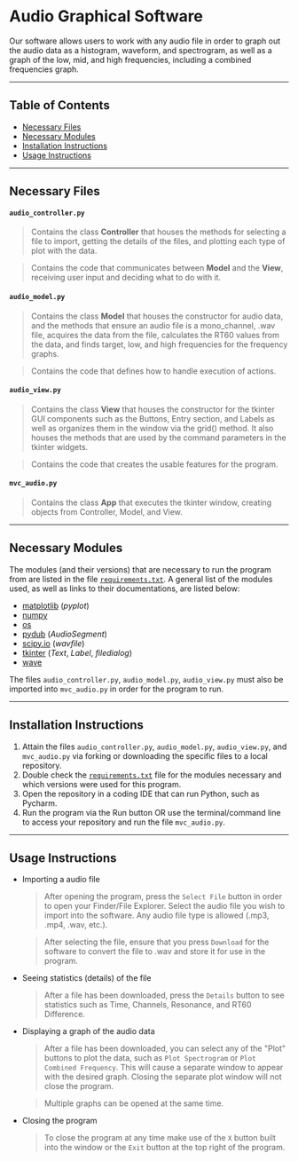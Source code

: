 # Audio Graphical Software

Our software allows users to work with any audio file in order to graph out the audio data as a histogram, waveform, and spectrogram, as well as a graph of the low, mid, and high frequencies, including a combined frequencies graph.

---
## Table of Contents
* [Necessary Files](#files)
* [Necessary Modules](#modules)
* [Installation Instructions](#instructions)
* [Usage Instructions](#how-to-use)

---
<a name="files"></a>
## Necessary Files
#### `audio_controller.py`
  > Contains the class **Controller** that houses the methods for selecting a file to import, getting the details of the files, and plotting each type of plot with the data.

  > Contains the code that communicates between **Model** and the **View**, receiving user input and deciding what to do with it. 

#### `audio_model.py`
  >  Contains the class **Model** that houses the constructor for audio data, and the methods that ensure an audio file is a mono_channel, .wav file, acquires the data from the file, calculates the RT60 values from the data, and finds target, low, and high frequencies for the frequency graphs.

  > Contains the code that defines how to handle execution of actions.

#### `audio_view.py`
  > Contains the class **View** that houses the constructor for the tkinter GUI components such as the Buttons, Entry section, and Labels as well as organizes them in the window via the grid() method. It also houses the methods that are used by the command parameters in the tkinter widgets.

  > Contains the code that creates the usable features for the program.

#### `mvc_audio.py`
  > Contains the class **App** that executes the tkinter window, creating objects from Controller, Model, and View.

---
<a name="modules"></a>
## Necessary Modules
The modules (and their versions) that are necessary to run the program from are listed in the file [`requirements.txt`](https://github.com/jilliennelapid/finalProject_group53/edit/main/requirements.txt). A general list of the modules used, as well as links to their documentations, are listed below:

* [matplotlib](https://matplotlib.org/stable/index.html) (*pyplot*)
* [numpy](https://numpy.org/doc/)
* [os](https://docs.python.org/3/library/os.html)
* [pydub](https://github.com/jiaaro/pydub) (*AudioSegment*)
* [scipy.io](https://docs.scipy.org/doc/) (*wavfile*)
* [tkinter](https://docs.python.org/3/library/tk.html) (*Text*, *Label*, *filedialog*)
* [wave](https://docs.python.org/3/library/wave.html)

The files `audio_controller.py`, `audio_model.py`, `audio_view.py` must also be imported into `mvc_audio.py` in order for the program to run.

---
<a name="instructions"></a>
## Installation Instructions
1) Attain the files `audio_controller.py`, `audio_model.py`, `audio_view.py`, and `mvc_audio.py` via forking or downloading the specific files to a local repository.
2) Double check the [`requirements.txt`](https://github.com/jilliennelapid/finalProject_group53/edit/main/requirements.txt) file for the modules necessary and which versions were used for this program.
3) Open the repository in a coding IDE that can run Python, such as Pycharm.
4) Run the program via the Run button OR use the terminal/command line to access your repository and run the file `mvc_audio.py`.

---
<a name="how-to-use"></a>
## Usage Instructions
* Importing a audio file
  > After opening the program, press the `Select File` button in order to open your Finder/File Explorer. Select the audio file you wish to import into the software. Any audio file type is allowed (.mp3, .mp4, .wav, etc.).
  
  > After selecting the file, ensure that you press `Download` for the software to convert the file to .wav and store it for use in the program.

* Seeing statistics (details) of the file
  > After a file has been downloaded, press the `Details` button to see statistics such as Time, Channels, Resonance, and RT60 Difference.

* Displaying a graph of the audio data
  > After a file has been downloaded, you can select any of the "Plot" buttons to plot the data, such as `Plot Spectrogram` or `Plot Combined Frequency`. This will cause a separate window to appear with the desired graph. Closing the separate plot window will not close the program.

  > Multiple graphs can be opened at the same time.
  
* Closing the program
  > To close the program at any time make use of the `X` button built into the window or the `Exit` button at the top right of the program.

